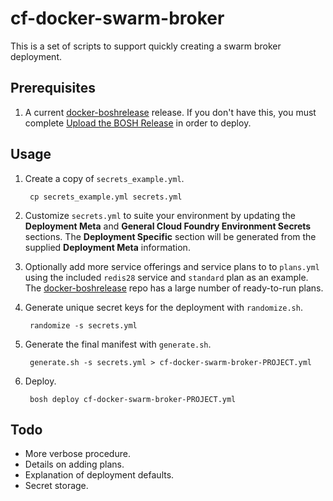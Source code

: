 # cf-docker-swarm-broker

This is a set of scripts to support quickly creating a swarm broker deployment.

## Prerequisites

1. A current [docker-boshrelease](https://github.com/cf-platform-eng/docker-boshrelease) release. If you don't have this, you must complete [Upload the BOSH Release](https://github.com/cf-platform-eng/docker-boshrelease#upload-the-bosh-release) in order to deploy.

## Usage

1. Create a copy of `secrets_example.yml`.


		cp secrets_example.yml secrets.yml


1. Customize `secrets.yml` to suite your environment by updating the **Deployment Meta** and **General Cloud Foundry Environment Secrets** sections. The **Deployment Specific** section will be generated from the supplied **Deployment Meta** information.

1. Optionally add more service offerings and service plans to to `plans.yml` using the included `redis28` service and `standard` plan as an example. The [docker-boshrelease](https://github.com/cf-platform-eng/docker-boshrelease/blob/master/examples/docker-swarm-broker-aws.yml) repo has a large number of ready-to-run plans.

1. Generate unique secret keys for the deployment with `randomize.sh`.


		randomize -s secrets.yml


1. Generate the final manifest with `generate.sh`.


		generate.sh -s secrets.yml > cf-docker-swarm-broker-PROJECT.yml


1. Deploy.


		bosh deploy cf-docker-swarm-broker-PROJECT.yml

## Todo

- More verbose procedure.
- Details on adding plans.
- Explanation of deployment defaults.
- Secret storage.
